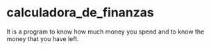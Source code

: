 # calculadora_de_finanzas
 It is a program to know how much money you spend and to know the money that you have left.
